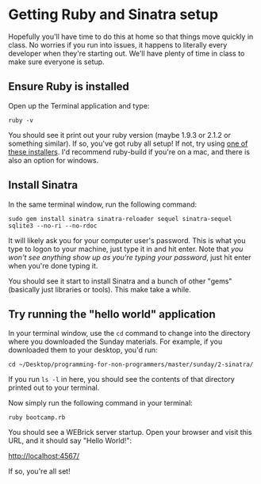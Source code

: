 # Getting Ruby and Sinatra setup
Hopefully you'll have time to do this at home so that things move quickly in class. No worries if you run into issues, it happens to literally every developer when they're starting out. We'll have plenty of time in class to make sure everyone is setup.

## Ensure Ruby is installed
Open up the Terminal application and type:

    ruby -v

You should see it print out your ruby version (maybe 1.9.3 or 2.1.2 or something similar). If so, you've got ruby all setup! If not, try using [one of these installers](https://www.ruby-lang.org/en/documentation/installation/#installers). I'd recommend ruby-build if you're on a mac, and there is also an option for windows.

## Install Sinatra
In the same terminal window, run the following command:

    sudo gem install sinatra sinatra-reloader sequel sinatra-sequel sqlite3 --no-ri --no-rdoc

It will likely ask you for your computer user's password. This is what you type to logon to your machine, just type it in and hit enter. Note that *you won't see anything show up as you're typing your password*, just hit enter when you're done typing it.

You should see it start to install Sinatra and a bunch of other "gems" (basically just libraries or tools). This make take a while.

## Try running the "hello world" application
In your terminal window, use the `cd` command to change into the directory where you downloaded the Sunday materials. For example, if you downloaded them to your desktop, you'd run:

    cd ~/Desktop/programming-for-non-programmers/master/sunday/2-sinatra/

If you run `ls -l` in here, you should see the contents of that directory printed out to your terminal.

Now simply run the following command in your terminal:

    ruby bootcamp.rb

You should see a WEBrick server startup. Open your browser and visit this URL, and it should say "Hello World!":

[http://localhost:4567/](http://localhost:4567/)

If so, you're all set!
